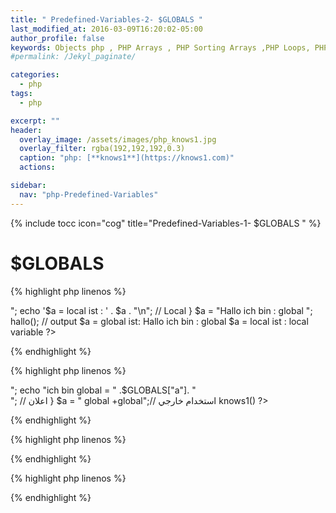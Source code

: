 ```yaml
---
title: " Predefined-Variables-2- $GLOBALS "
last_modified_at: 2016-03-09T16:20:02-05:00
author_profile: false
keywords: Objects php , PHP Arrays , PHP Sorting Arrays ,PHP Loops, PHP Functions , PHP Math Functions , Variable handling Functions , Predefined-Variables-1- Superglobals , $GLOBALS
#permalink: /Jekyl_paginate/

categories:
  - php
tags:
  - php

excerpt: ""
header:
  overlay_image: /assets/images/php_knows1.jpg
  overlay_filter: rgba(192,192,192,0.3)
  caption: "php: [**knows1**](https://knows1.com)"
  actions:

sidebar:
  nav: "php-Predefined-Variables"
---
```

{% include tocc icon="cog" title="Predefined-Variables-1- $GLOBALS " %}

# $GLOBALS

{% highlight php linenos %}
<?php
function hallo() {

    $a = "local variable";

    echo '$a = global ist: ' . $GLOBALS["a"] . "\n"; //  globally


  echo "<br>";

    echo '$a = local ist : ' . $a . "\n"; // Local
}

$a = "Hallo ich bin : global ";

hallo();

// output

$a = global ist: Hallo ich bin : global
$a = local ist : local variable

?>
 {% endhighlight %}


{% highlight php linenos %}
<?php
  function knows1(){

  $a = " local + local";// استخدام دخلي

  echo "ich bin local = " .$a. "<br>";

   echo "ich bin global = " .$GLOBALS["a"]. "<br>"; // اعلان

  }

  $a = " global +global";// استخدام خارجي
  knows1()


?>
 {% endhighlight %}


{% highlight php linenos %}
<?php
function knows1() {

    $GLOBALS['all'] = $GLOBALS['a'] + $GLOBALS['b'] + $GLOBALS['c'];
}

  //  بعد
$a = 10;
$b = 10;
$c = 10;
knows1();


echo $all;
?>
 {% endhighlight %}


{% highlight php linenos %}

<?php

    //  قبل
$a = 10;
$b = 10;
$c = 10;
 knows1();

function knows1() {

    $GLOBALS['all'] = $GLOBALS['a'] + $GLOBALS['b'] - $GLOBALS['c'];
}




echo $all;
?>
 {% endhighlight %}

